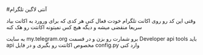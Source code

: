 
#آنتی لاگین تلگرام

وقتی این کد رو روی اکانت تلگرام خودت فعال کنی هر کدی که برای ورورد به اکانت بیاد سریعا منقضی میشه و دیگه هیچ کس نمیتونه اکانتت رو هک کنه 


به سایت my.telegram.org برو شمارت رو بزن و در قسمت Developer api tools باید api مخصوص اکانتت رو بگیری و در فایل config.py وارد کنی 
